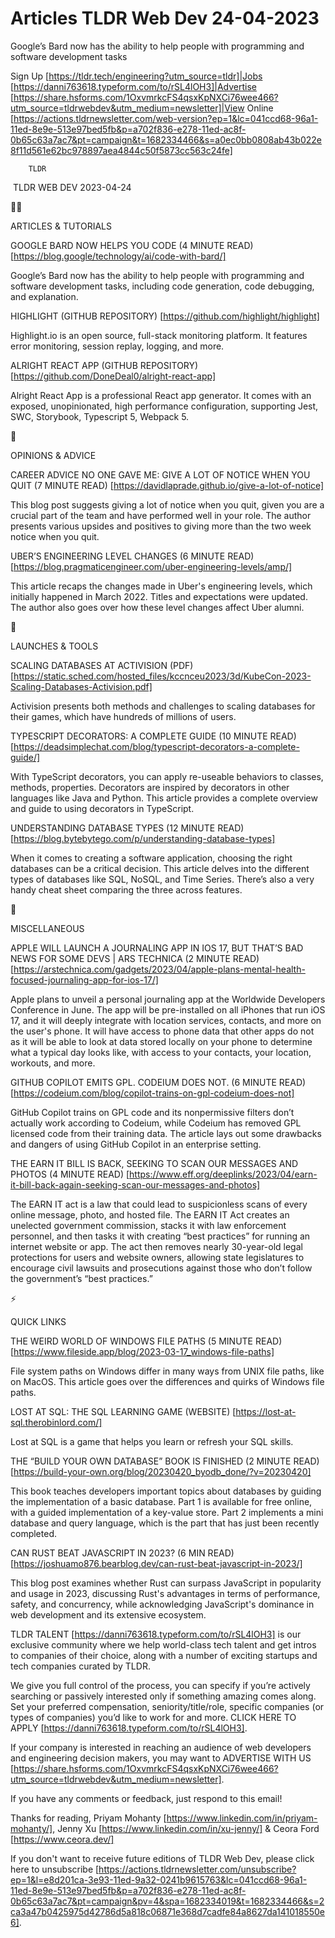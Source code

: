 # Articles TLDR Web Dev 24-04-2023

Google’s Bard now has the ability to help people with programming
and software development tasks  

Sign Up [https://tldr.tech/engineering?utm_source=tldr]|Jobs
[https://danni763618.typeform.com/to/rSL4lOH3]|Advertise
[https://share.hsforms.com/1OxvmrkcFS4qsxKpNXCi76wee466?utm_source=tldrwebdev&utm_medium=newsletter]|View
Online
[https://actions.tldrnewsletter.com/web-version?ep=1&lc=041ccd68-96a1-11ed-8e9e-513e97bed5fb&p=a702f836-e278-11ed-ac8f-0b65c63a7ac7&pt=campaign&t=1682334466&s=a0ec0bb0808ab43b022e8f11d561e62bc978897aea4844c50f5873cc563c24fe]


		TLDR 

 TLDR WEB DEV 2023-04-24

🧑‍💻 

ARTICLES & TUTORIALS

GOOGLE BARD NOW HELPS YOU CODE (4 MINUTE READ)
[https://blog.google/technology/ai/code-with-bard/] 

Google’s Bard now has the ability to help people with programming
and software development tasks, including code generation, code
debugging, and explanation. 

HIGHLIGHT (GITHUB REPOSITORY) [https://github.com/highlight/highlight]


Highlight.io is an open source, full-stack monitoring platform. It
features error monitoring, session replay, logging, and more. 

ALRIGHT REACT APP (GITHUB REPOSITORY)
[https://github.com/DoneDeal0/alright-react-app] 

Alright React App is a professional React app generator. It comes with
an exposed, unopinionated, high performance configuration, supporting
Jest, SWC, Storybook, Typescript 5, Webpack 5. 

🧠 

OPINIONS & ADVICE

CAREER ADVICE NO ONE GAVE ME: GIVE A LOT OF NOTICE WHEN YOU QUIT (7
MINUTE READ) [https://davidlaprade.github.io/give-a-lot-of-notice] 

This blog post suggests giving a lot of notice when you quit, given
you are a crucial part of the team and have performed well in your
role. The author presents various upsides and positives to giving more
than the two week notice when you quit. 

UBER’S ENGINEERING LEVEL CHANGES (6 MINUTE READ)
[https://blog.pragmaticengineer.com/uber-engineering-levels/amp/] 

This article recaps the changes made in Uber's engineering levels,
which initially happened in March 2022. Titles and expectations were
updated. The author also goes over how these level changes affect Uber
alumni. 

🚀 

LAUNCHES & TOOLS

SCALING DATABASES AT ACTIVISION (PDF)
[https://static.sched.com/hosted_files/kccnceu2023/3d/KubeCon-2023-Scaling-Databases-Activision.pdf]


Activision presents both methods and challenges to scaling databases
for their games, which have hundreds of millions of users. 

TYPESCRIPT DECORATORS: A COMPLETE GUIDE (10 MINUTE READ)
[https://deadsimplechat.com/blog/typescript-decorators-a-complete-guide/]


With TypeScript decorators, you can apply re-useable behaviors to
classes, methods, properties. Decorators are inspired by decorators in
other languages like Java and Python. This article provides a complete
overview and guide to using decorators in TypeScript. 

UNDERSTANDING DATABASE TYPES (12 MINUTE READ)
[https://blog.bytebytego.com/p/understanding-database-types] 

When it comes to creating a software application, choosing the right
databases can be a critical decision. This article delves into the
different types of databases like SQL, NoSQL, and Time Series.
There’s also a very handy cheat sheet comparing the three across
features. 

🎁 

MISCELLANEOUS

APPLE WILL LAUNCH A JOURNALING APP IN IOS 17, BUT THAT’S BAD NEWS
FOR SOME DEVS | ARS TECHNICA (2 MINUTE READ)
[https://arstechnica.com/gadgets/2023/04/apple-plans-mental-health-focused-journaling-app-for-ios-17/]


Apple plans to unveil a personal journaling app at the Worldwide
Developers Conference in June. The app will be pre-installed on all
iPhones that run iOS 17, and it will deeply integrate with location
services, contacts, and more on the user's phone. It will have access
to phone data that other apps do not as it will be able to look at
data stored locally on your phone to determine what a typical day
looks like, with access to your contacts, your location, workouts, and
more. 

GITHUB COPILOT EMITS GPL. CODEIUM DOES NOT. (6 MINUTE READ)
[https://codeium.com/blog/copilot-trains-on-gpl-codeium-does-not] 

GitHub Copilot trains on GPL code and its nonpermissive filters
don’t actually work according to Codeium, while Codeium has removed
GPL licensed code from their training data. The article lays out some
drawbacks and dangers of using GitHub Copilot in an enterprise
setting. 

THE EARN IT BILL IS BACK, SEEKING TO SCAN OUR MESSAGES AND PHOTOS (4
MINUTE READ)
[https://www.eff.org/deeplinks/2023/04/earn-it-bill-back-again-seeking-scan-our-messages-and-photos]


The EARN IT act is a law that could lead to suspicionless scans of
every online message, photo, and hosted file. The EARN IT Act creates
an unelected government commission, stacks it with law enforcement
personnel, and then tasks it with creating “best practices” for
running an internet website or app. The act then removes nearly
30-year-old legal protections for users and website owners, allowing
state legislatures to encourage civil lawsuits and prosecutions
against those who don’t follow the government’s “best
practices.” 

⚡ 

QUICK LINKS

THE WEIRD WORLD OF WINDOWS FILE PATHS (5 MINUTE READ)
[https://www.fileside.app/blog/2023-03-17_windows-file-paths] 

File system paths on Windows differ in many ways from UNIX file paths,
like on MacOS. This article goes over the differences and quirks of
Windows file paths. 

LOST AT SQL: THE SQL LEARNING GAME (WEBSITE)
[https://lost-at-sql.therobinlord.com/] 

Lost at SQL is a game that helps you learn or refresh your SQL skills.


THE “BUILD YOUR OWN DATABASE” BOOK IS FINISHED (2 MINUTE READ)
[https://build-your-own.org/blog/20230420_byodb_done/?v=20230420] 

This book teaches developers important topics about databases by
guiding the implementation of a basic database. Part 1 is available
for free online, with a guided implementation of a key-value store.
Part 2 implements a mini database and query language, which is the
part that has just been recently completed. 

CAN RUST BEAT JAVASCRIPT IN 2023? (6 MIN READ)
[https://joshuamo876.bearblog.dev/can-rust-beat-javascript-in-2023/] 

This blog post examines whether Rust can surpass JavaScript in
popularity and usage in 2023, discussing Rust's advantages in terms of
performance, safety, and concurrency, while acknowledging JavaScript's
dominance in web development and its extensive ecosystem. 

TLDR TALENT [https://danni763618.typeform.com/to/rSL4lOH3] is our
exclusive community where we help world-class tech talent and get
intros to companies of their choice, along with a number of exciting
startups and tech companies curated by TLDR.

We give you full control of the process, you can specify if you’re
actively searching or passively interested only if something amazing
comes along. Set your preferred compensation, seniority/title/role,
specific companies (or types of companies) you’d like to work for
and more. CLICK HERE TO APPLY
[https://danni763618.typeform.com/to/rSL4lOH3].

If your company is interested in reaching an audience of web
developers and engineering decision makers, you may want to ADVERTISE
WITH US
[https://share.hsforms.com/1OxvmrkcFS4qsxKpNXCi76wee466?utm_source=tldrwebdev&utm_medium=newsletter].


If you have any comments or feedback, just respond to this email! 

Thanks for reading, 
Priyam Mohanty [https://www.linkedin.com/in/priyam-mohanty/], Jenny Xu
[https://www.linkedin.com/in/xu-jenny/] & Ceora Ford
[https://www.ceora.dev/] 

If you don't want to receive future editions of TLDR Web Dev,
please click here to unsubscribe
[https://actions.tldrnewsletter.com/unsubscribe?ep=1&l=e8d201ca-3e93-11ed-9a32-0241b9615763&lc=041ccd68-96a1-11ed-8e9e-513e97bed5fb&p=a702f836-e278-11ed-ac8f-0b65c63a7ac7&pt=campaign&pv=4&spa=1682334019&t=1682334466&s=2ca3a47b0425975d42786d5a818c06871e368d7cadfe84a8627da141018550e6].


 